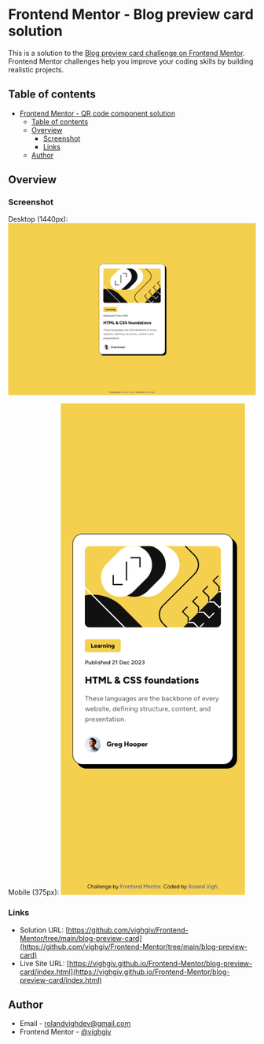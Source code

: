 # Frontend Mentor - Blog preview card solution

This is a solution to the [Blog preview card challenge on Frontend Mentor](https://www.frontendmentor.io/challenges/blog-preview-card-ckPaj01IcS). Frontend Mentor challenges help you improve your coding skills by building realistic projects.

## Table of contents

- [Frontend Mentor - QR code component solution](#frontend-mentor---qr-code-component-solution)
  - [Table of contents](#table-of-contents)
  - [Overview](#overview)
    - [Screenshot](#screenshot)
    - [Links](#links)
  - [Author](#author)

## Overview

### Screenshot

Desktop (1440px):
![Desktop screenshot 1440px](./assets/images/screenshots/1440.png)

Mobile (375px):
![Mobile screenshot 375px](./assets/images/screenshots/375.png)

### Links

- Solution URL: [https://github.com/vighgiv/Frontend-Mentor/tree/main/blog-preview-card](https://github.com/vighgiv/Frontend-Mentor/tree/main/blog-preview-card)
- Live Site URL: [https://vighgiv.github.io/Frontend-Mentor/blog-preview-card/index.html](https://vighgiv.github.io/Frontend-Mentor/blog-preview-card/index.html)

## Author

- Email - [rolandvighdev@gmail.com](mailto:rolandvighdev@gmail.com)
- Frontend Mentor - [@vighgiv](https://www.frontendmentor.io/profile/vighgiv)

